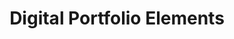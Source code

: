 ---
title: Digital Portfolio Elements
number: ART 302
description:  
bulletin-link: http://bulletins.psu.edu/undergrad/courses/a/art/302
pathway-list: [Digital Design]
---